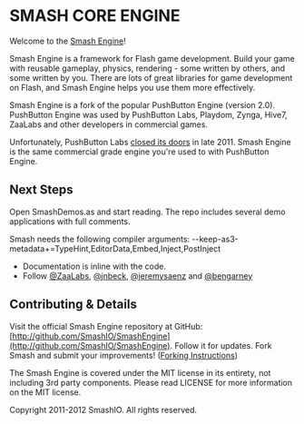 SMASH CORE ENGINE
=================

Welcome to the [Smash Engine](http://www.smash.io)!

Smash Engine is a framework for Flash game development. Build your game 
with reusable gameplay, physics, rendering - some 
written by others, and some written by you. There are lots of great libraries 
for game development on Flash, and Smash Engine helps you use them more 
effectively.

Smash Engine is a fork of the popular PushButton Engine (version 2.0).  PushButton Engine was used by PushButton Labs, Playdom, Zynga, Hive7, ZaaLabs and other developers in commercial games.

Unfortunately, PushButton Labs [closed its doors](http://pushbuttonlabs.com/) in late 2011.  Smash Engine is the same commercial grade engine you're used to with PushButton Engine.

Next Steps
----------

Open SmashDemos.as and start reading. The repo includes several demo applications with full comments.

Smash needs the following compiler arguments: --keep-as3-metadata+=TypeHint,EditorData,Embed,Inject,PostInject

* Documentation is inline with the code.
* Follow [@ZaaLabs](http://twitter.com/zaalabs), [@jnbeck](http://twitter.com/jnbeck), [@jeremysaenz](http://twitter.com/jeremysaenz) and [@bengarney](http://twitter.com/bengarney)

Contributing & Details
----------------------

Visit the official Smash Engine repository at GitHub: [http://github.com/SmashIO/SmashEngine](http://github.com/SmashIO/SmashEngine). Follow it for updates. Fork Smash and submit your improvements!  ([Forking Instructions](http://help.github.com/forking/))

The Smash Engine is covered under the MIT license in its entirety,
not including 3rd party components. Please read LICENSE for more 
information on the MIT license.

Copyright 2011-2012 SmashIO. All rights reserved.